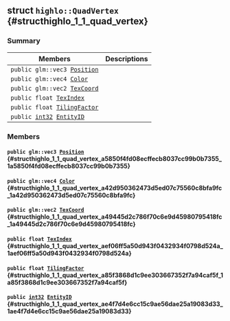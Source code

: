 ## struct `highlo::QuadVertex` {#structhighlo_1_1_quad_vertex}

### Summary

 Members                        | Descriptions                                
--------------------------------|---------------------------------------------
`public glm::vec3 `[`Position`](#structhighlo_1_1_quad_vertex_a5850f4fd08ecffecb8037cc99b0b7355_1a5850f4fd08ecffecb8037cc99b0b7355) | 
`public glm::vec4 `[`Color`](#structhighlo_1_1_quad_vertex_a42d950362473d5ed07c75560c8bfa9fc_1a42d950362473d5ed07c75560c8bfa9fc) | 
`public glm::vec2 `[`TexCoord`](#structhighlo_1_1_quad_vertex_a49445d2c786f70c6e9d45980795418fc_1a49445d2c786f70c6e9d45980795418fc) | 
`public float `[`TexIndex`](#structhighlo_1_1_quad_vertex_aef06ff5a50d943f0432934f0798d524a_1aef06ff5a50d943f0432934f0798d524a) | 
`public float `[`TilingFactor`](#structhighlo_1_1_quad_vertex_a85f3868d1c9ee303667352f7a94caf5f_1a85f3868d1c9ee303667352f7a94caf5f) | 
`public `[`int32`](#_base_types_8h_a43d43196463bde49cb067f5c20ab8481_1a43d43196463bde49cb067f5c20ab8481)` `[`EntityID`](#structhighlo_1_1_quad_vertex_ae4f7d4e6cc15c9ae56dae25a19083d33_1ae4f7d4e6cc15c9ae56dae25a19083d33) | 

### Members

#### `public glm::vec3 `[`Position`](#structhighlo_1_1_quad_vertex_a5850f4fd08ecffecb8037cc99b0b7355_1a5850f4fd08ecffecb8037cc99b0b7355) {#structhighlo_1_1_quad_vertex_a5850f4fd08ecffecb8037cc99b0b7355_1a5850f4fd08ecffecb8037cc99b0b7355}

#### `public glm::vec4 `[`Color`](#structhighlo_1_1_quad_vertex_a42d950362473d5ed07c75560c8bfa9fc_1a42d950362473d5ed07c75560c8bfa9fc) {#structhighlo_1_1_quad_vertex_a42d950362473d5ed07c75560c8bfa9fc_1a42d950362473d5ed07c75560c8bfa9fc}

#### `public glm::vec2 `[`TexCoord`](#structhighlo_1_1_quad_vertex_a49445d2c786f70c6e9d45980795418fc_1a49445d2c786f70c6e9d45980795418fc) {#structhighlo_1_1_quad_vertex_a49445d2c786f70c6e9d45980795418fc_1a49445d2c786f70c6e9d45980795418fc}

#### `public float `[`TexIndex`](#structhighlo_1_1_quad_vertex_aef06ff5a50d943f0432934f0798d524a_1aef06ff5a50d943f0432934f0798d524a) {#structhighlo_1_1_quad_vertex_aef06ff5a50d943f0432934f0798d524a_1aef06ff5a50d943f0432934f0798d524a}

#### `public float `[`TilingFactor`](#structhighlo_1_1_quad_vertex_a85f3868d1c9ee303667352f7a94caf5f_1a85f3868d1c9ee303667352f7a94caf5f) {#structhighlo_1_1_quad_vertex_a85f3868d1c9ee303667352f7a94caf5f_1a85f3868d1c9ee303667352f7a94caf5f}

#### `public `[`int32`](#_base_types_8h_a43d43196463bde49cb067f5c20ab8481_1a43d43196463bde49cb067f5c20ab8481)` `[`EntityID`](#structhighlo_1_1_quad_vertex_ae4f7d4e6cc15c9ae56dae25a19083d33_1ae4f7d4e6cc15c9ae56dae25a19083d33) {#structhighlo_1_1_quad_vertex_ae4f7d4e6cc15c9ae56dae25a19083d33_1ae4f7d4e6cc15c9ae56dae25a19083d33}

